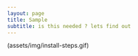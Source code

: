 ```yaml
---
layout: page
title: Sample
subtitle: is this needed ? lets find out
---
```

(assets/img/install-steps.gif)
